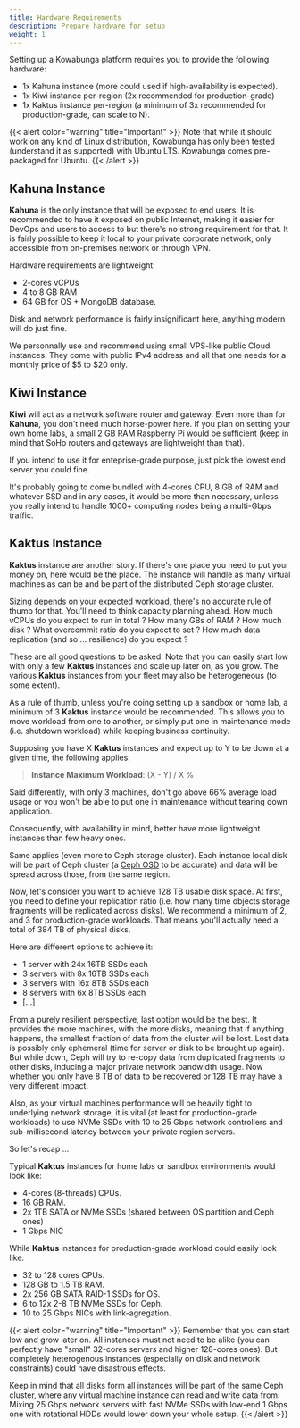 ```yaml
---
title: Hardware Requirements
description: Prepare hardware for setup
weight: 1
---
```


Setting up a Kowabunga platform requires you to provide the following hardware:

- 1x Kahuna instance (more could used if high-availability is expected).
- 1x Kiwi instance per-region (2x recommended for production-grade)
- 1x Kaktus instance per-region (a minimum of 3x recommended for production-grade, can scale to N).

{{< alert color="warning" title="Important" >}}
Note that while it should work on any kind of Linux distribution, Kowabunga has only been tested (understand it as supported) with Ubuntu LTS. Kowabunga comes pre-packaged for Ubuntu.
{{< /alert >}}

## Kahuna Instance

**Kahuna** is the only instance that will be exposed to end users. It is recommended to have it exposed on public Internet, making it easier for DevOps and users to access to but there's no strong requirement for that. It is fairly possible to keep it local to your private corporate network, only accessible from on-premises network or through VPN.

Hardware requirements are lightweight:

- 2-cores vCPUs
- 4 to 8 GB RAM
- 64 GB for OS + MongoDB database.

Disk and network performance is fairly insignificant here, anything modern will do just fine.

We personnally use and recommend using small VPS-like public Cloud instances. They come with public IPv4 address and all that one needs for a monthly price of $5 to $20 only.

## Kiwi Instance

**Kiwi** will act as a network software router and gateway. Even more than for **Kahuna**, you don't need much horse-power here. If you plan on setting your own home labs, a small 2 GB RAM Raspberry Pi would be sufficient (keep in mind that SoHo routers and gateways are lightweight than that).

If you intend to use it for enteprise-grade purpose, just pick the lowest end server you could fine.

It's probably going to come bundled with 4-cores CPU, 8 GB of RAM and whatever SSD and in any cases, it would be more than necessary, unless you really intend to handle 1000+ computing nodes being a multi-Gbps traffic.

## Kaktus Instance

**Kaktus** instance are another story. If there's one place you need to put your money on, here would be the place. The instance will handle as many virtual machines as can be and be part of the distributed Ceph storage cluster.

Sizing depends on your expected workload, there's no accurate rule of thumb for that. You'll need to think capacity planning ahead. How much vCPUs do you expect to run in total ? How many GBs of RAM ? How much disk ? What overcommit ratio do you expect to set ? How much data replication (and so ... resilience) do you expect ?

These are all good questions to be asked. Note that you can easily start low with only a few **Kaktus** instances and scale up later on, as you grow. The various **Kaktus** instances from your fleet may also be heterogeneous (to some extent).

As a rule of thumb, unless you're doing setting up a sandbox or home lab, a minimum of 3 **Kaktus** instance would be recommended. This allows you to move workload from one to another, or simply put one in maintenance mode (i.e. shutdown workload) while keeping business continuity.

Supposing you have X **Kaktus** instances and expect up to Y to be down at a given time, the following applies:

> **Instance Maximum Workload**: (X - Y) / X %

Said differently, with only 3 machines, don't go above 66% average load usage or you won't be able to put one in maintenance without tearing down application.

Consequently, with availability in mind, better have more lightweight instances than few heavy ones.

Same applies (even more to Ceph storage cluster). Each instance local disk will be part of Ceph cluster (a [Ceph OSD](https://docs.ceph.com/en/latest/man/8/ceph-osd/) to be accurate) and data will be spread across those, from the same region.

Now, let's consider you want to achieve 128 TB usable disk space. At first, you need to define your replication ratio (i.e. how many time objects storage fragments will be replicated across disks). We recommend a minimum of 2, and 3 for production-grade workloads. That means you'll actually need a total of 384 TB of physical disks.

Here are different options to achieve it:

- 1 server with 24x 16TB SSDs each
- 3 servers with 8x 16TB SSDs each
- 3 servers with 16x 8TB SSDs each
- 8 servers with 6x 8TB SSDs each
- [...]

From a purely resilient perspective, last option would be the best. It provides the more machines, with the more disks, meaning that if anything happens, the smallest fraction of data from the cluster will be lost. Lost data is possibly only ephemeral (time for server or disk to be brought up again). But while down, Ceph will try to re-copy data from duplicated fragments to other disks, inducing a major private network bandwidth usage. Now whether you only have 8 TB of data to be recovered or 128 TB may have a very different impact.

Also, as your virtual machines performance will be heavily tight to underlying network storage, it is vital (at least for production-grade workloads) to use NVMe SSDs with 10 to 25 Gbps network controllers and sub-millisecond latency between your private region servers.

So let's recap ...

Typical **Kaktus** instances for home labs or sandbox environments would look like:

- 4-cores (8-threads) CPUs.
- 16 GB RAM.
- 2x 1TB SATA or NVMe SSDs (shared between OS partition and Ceph ones)
- 1 Gbps NIC

While **Kaktus** instances for production-grade workload could easily look like:

- 32 to 128 cores CPUs.
- 128 GB to 1.5 TB RAM.
- 2x 256 GB SATA RAID-1 SSDs for OS.
- 6 to 12x 2-8 TB NVMe SSDs for Ceph.
- 10 to 25 Gbps NICs with link-agregation.

{{< alert color="warning" title="Important" >}}
Remember that you can start low and grow later on. All instances must not need to be alike (you can perfectly have "small" 32-cores servers and higher 128-cores ones). But completely heterogenous instances (especially on disk and network constraints) could have disastrous effects.

Keep in mind that all disks form all instances will be part of the same Ceph cluster, where any virtual machine instance can read and write data from. Mixing 25 Gbps network servers with fast NVMe SSDs with low-end 1 Gbps one with rotational HDDs would lower down your whole setup.
{{< /alert >}}
